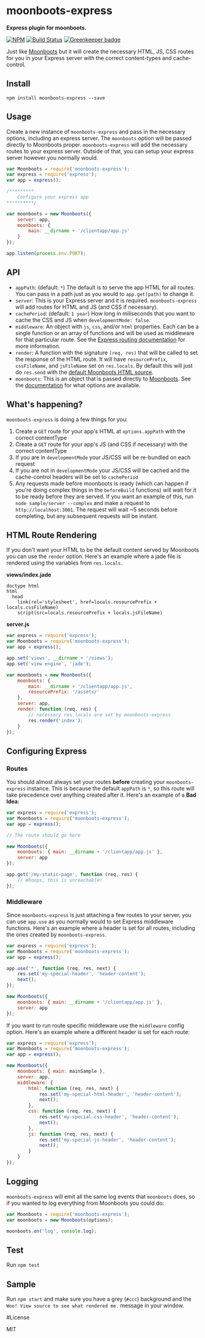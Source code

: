 moonboots-express
=================

**Express plugin for moonboots.**

[![NPM](https://nodei.co/npm/moonboots-express.png)](https://nodei.co/npm/moonboots-express/)
[![Build Status](https://travis-ci.org/lukekarrys/moonboots-express.png?branch=master)](https://travis-ci.org/lukekarrys/moonboots-express)
[![Greenkeeper badge](https://badges.greenkeeper.io/lukekarrys/moonboots-express.svg)](https://greenkeeper.io/)

Just like [Moonboots](https://github.com/HenrikJoreteg/moonboots) but it will create the necessary HTML, JS, CSS routes for you in your Express server with the correct content-types and cache-control.


## Install

`npm install moonboots-express --save`


## Usage

Create a new instance of `moonboots-express` and pass in the necessary options, including an express server. The `moonboots` option will be passed directly to Moonboots proper. `moonboots-express` will add the necessary routes to your express server. Outside of that, you can setup your express server however you normally would.

```js
var Moonboots = require('moonboots-express');
var express = require('express');
var app = express();

/*********
    Configure your express app
**********/

var moonboots = new Moonboots({
    server: app,
    moonboots: {
        main: __dirname + '/clientapp/app.js'
    }
});

app.listen(process.env.PORT);
```


## API

- `appPath`: (default: `*`) The default is to serve the app HTML for all routes. You can pass in a path just as you would to `app.get(path)` to change it.
- `server`: This is your Express server and it is required. `moonboots-express` will add routes for HTML and JS (and CSS if necessary).
- `cachePeriod`: (default: `1 year`) How long in miliseconds that you want to cache the CSS and JS when `developmentMode: false`.
- `middleware`: An object with `js`, `css`, and/or `html` properties. Each can be a single function or an array of functions and will be used as middleware for that particular route. See the [Express routing documentation](http://expressjs.com/3x/api.html#app.VERB) for more information.
- `render`: A function with the signature `(req, res)` that will be called to set the response of the HTML route. It will have `resourcePrefix`, `cssFileName`, and `jsFileName` set on `res.locals`. By default this will just do `res.send` with the [default Moonboots HTML source](https://github.com/HenrikJoreteg/moonboots/blob/master/index.js#L176-L180).
- `moonboots`: This is an object that is passed directly to [Moonboots](https://github.com/HenrikJoreteg/moonboots). See the [documentation](https://github.com/HenrikJoreteg/moonboots#options) for what options are available.


## What's happening?

`moonboots-express` is doing a few things for you:

1. Create a `GET` route for your app's HTML at `options.appPath` with the correct contentType
2. Create a `GET` route for your app's JS (and CSS if necessary) with the correct contentType
3. If you are in `developmentMode` your JS/CSS will be re-bundled on each request
4. If you are not in `developmentMode` your JS/CSS will be cached and the cache-control headers will be set to `cachePeriod`
5. Any requests made before moonboots is ready (which can happen if you're doing complex things in the `beforeBuild` functions) will wait for it to be ready before they are served. If you want an example of this, run `node sample/server --complex` and make a request to `http://localhost:3001`. The request will wait ~5 seconds before completing, but any subsequent requests will be instant.


## HTML Route Rendering

If you don't want your HTML to be the default content served by Moonboots you can use the `render` option. Here's an example where a jade file is rendered using the variables from `res.locals`.

**views/index.jade**
```jade
doctype html
html
  head
    link(rel='stylesheet', href=locals.resourcePrefix + locals.cssFileName)
    script(src=locals.resourcePrefix + locals.jsFileName)
```

**server.js**
```js
var express = require('express');
var Moonboots = require('moonboots-express');
var app = express();

app.set('views', __dirname + '/views');
app.set('view engine', 'jade');

var moonboots = new Moonboots({
    moonboots: {
        main: __dirname + '/clientapp/app.js',
        resourcePrefix: '/assets/'
    },
    server: app,
    render: function (req, res) {
        // necessary res.locals are set by moonboots-express
        res.render('index');
    }
});
```


## Configuring Express

### Routes

You should almost always set your routes **before** creating your `moonboots-express` instance. This is because the default `appPath` is `*`, so this route will take precedence over anything created after it. Here's an example of a **Bad Idea**:

```js
var express = require('express');
var Moonboots = require('moonboots-express');
var app = express();

// The route should go here

new Moonboots({
    moonboots: { main: __dirname + '/clientapp/app.js' },
    server: app
});

app.get('/my-static-page', function (req, res) {
    // Whoops, this is unreachable!
});
```

### Middleware

Since `moonboots-express` is just attaching a few routes to your server, you can use `app.use` as you normally would to set Express middleware functions. Here's an example where a header is set for all routes, including the ones created by `moonboots-express`.

```js
var express = require('express');
var Moonboots = require('moonboots-express');
var app = express();

app.use('*', function (req, res, next) {
    res.set('my-special-header', 'header-content');
    next();
});

new Moonboots({
    moonboots: { main: __dirname + '/clientapp/app.js' },
    server: app
});
```

If you want to run route specific middleware use the `middleware` config option. Here's an example where a different header is set for each route:

```js
var express = require('express');
var Moonboots = require('moonboots-express');
var app = express();

new Moonboots({
    moonboots: { main: mainSample },
    server: app,
    middleware: {
        html: function (req, res, next) {
            res.set('my-special-html-header', 'header-content');
            next();
        },
        css: function (req, res, next) {
            res.set('my-special-css-header', 'header-content');
            next();
        },
        js: function (req, res, next) {
            res.set('my-special-js-header', 'header-content');
            next();
        }
    }
});
```

## Logging

`moonboots-express` will emit all the same log events that `moonboots` does, so if you wanted to log everything from Moonboots you could do:

```js
var Moonboots = require('moonboots-express');
var moonboots = new Moonboots(options);

moonboots.on('log', console.log);
```

## Test

Run `npm test`

## Sample

Run `npm start` and make sure you have a grey (`#ccc`) background and the `Woo! View source to see what rendered me.` message in your window.

#License

MIT
